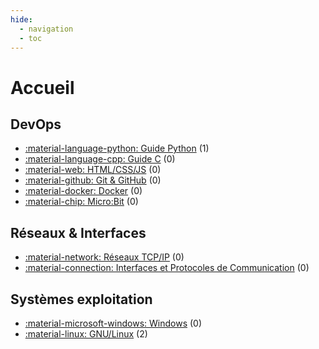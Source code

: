 ```yaml
---
hide:
  - navigation
  - toc
---
```


# Accueil

## DevOps
- [:material-language-python: Guide Python](devops/python.md) (1)
- [:material-language-cpp: Guide C](devops/c.md) (0)
- [:material-web: HTML/CSS/JS](devops/web.md) (0)
- [:material-github: Git & GitHub](devops/git.md) (0)
- [:material-docker: Docker](devops/docker.md) (0)
- [:material-chip: Micro:Bit](devops/microbit.md) (0)

## Réseaux & Interfaces
- [:material-network: Réseaux TCP/IP](reseaux_interfaces/reseaux.md) (0)
- [:material-connection: Interfaces et Protocoles de Communication](reseaux_interfaces/interfaces.md) (0)

## Systèmes exploitation
- [:material-microsoft-windows: Windows](os/windows.md) (0)
- [:material-linux: GNU/Linux](os/gnu_linux.md) (2)
